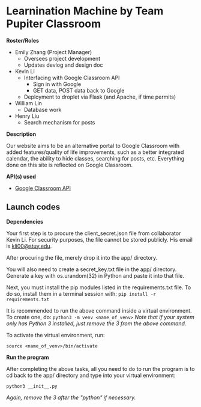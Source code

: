 # Learnination Machine by Team Pupiter Classroom

**Roster/Roles**
- Emily Zhang (Project Manager)
  - Oversees project development
  - Updates devlog and design doc
 - Kevin Li
   - Interfacing with Google Classroom API
     - Sign in with Google
     - GET data, POST data back to Google
   - Deployment to droplet via Flask (and Apache, if time permits)
 - William Lin
   - Database work
 - Henry Liu
   - Search mechanism for posts

**Description**

Our website aims to be an alternative portal to Google Classroom with added features/quality of life improvements, such as a better integrated calendar, the ability to hide classes, searching for posts, etc. Everything done on this site is reflected on Google Classroom.

**API(s) used**
- [Google Classroom API](https://developers.google.com/classroom/reference/rest)

## Launch codes
**Dependencies**

Your first step is to procure the client_secret.json file from collaborator Kevin Li. For security purposes, the file cannot be stored publicly. His email is kli00@stuy.edu.

After procuring the file, merely drop it into the app/ directory.

You will also need to create a secret_key.txt file in the app/ directory. Generate a key with os.urandom(32) in Python and paste it into that file.

Next, you must install the pip modules listed in the requirements.txt file. To do so, install them in a terminal session with:
```pip install -r requirements.txt```

It is recommended to run the above command inside a virtual environment. To create one, do:
```python3 -m venv <name_of_venv>```
*Note that if your system only has Python 3 installed, just remove the 3 from the above command.*

To activate the virtual environment, run:
```
source <name_of_venv>/bin/activate
```

**Run the program**

After completing the above tasks, all you need to do to run the program is to cd back to the app/ directory and type into your virtual environment:
```
python3 __init__.py
```
*Again, remove the 3 after the "python" if necessary.*
